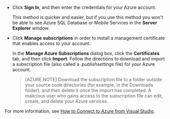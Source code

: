 ﻿
   * Click **Sign In**, and then enter the credentials for your Azure account.

     This method is quicker and easier, but if you use this method you won't be able to see Azure SQL Database or Mobile Services in the **Server Explorer** window.

   * Click **Manage subscriptions** in order to install a management certificate that enables access to your account.

     In the **Manage Azure Subscriptions** dialog box, click the **Certificates** tab, and then click **Import**. Follow the directions to download and import a subscription file (also called a *.publishsettings* file) for your Azure account.

     
     > [AZURE.NOTE] Download the subscription file to a folder outside your source code directories (for example, in the Downloads folder), and then delete it once the import has completed. A malicious user who gains access to the subscription file can edit, create, and delete your Azure services.

   For more information, see [How to Connect to Azure from Visual Studio](http://go.microsoft.com/fwlink/?LinkId=324796).

